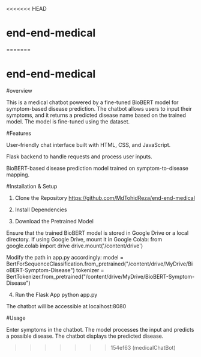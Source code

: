 <<<<<<< HEAD
# end-end-medical
=======

# end-end-medical

#overview

This is a medical chatbot powered by a fine-tuned BioBERT model for symptom-based disease prediction. The chatbot allows users to input their symptoms, and it returns a predicted disease name based on the trained model. The model is fine-tuned using the dataset.

#Features

User-friendly chat interface built with HTML, CSS, and JavaScript.

Flask backend to handle requests and process user inputs.

BioBERT-based disease prediction model trained on symptom-to-disease mapping.

#Installation & Setup
1. Clone the Repository
https://github.com/MdTohidReza/end-end-medical

2. Install Dependencies

3. Download the Pretrained Model

Ensure that the trained BioBERT model is stored in Google Drive or a local directory. If using Google Drive, mount it in Google Colab:
from google.colab import drive
drive.mount('/content/drive')

Modify the path in app.py accordingly:
model = BertForSequenceClassification.from_pretrained("/content/drive/MyDrive/BioBERT-Symptom-Disease")
tokenizer = BertTokenizer.from_pretrained("/content/drive/MyDrive/BioBERT-Symptom-Disease")


4. Run the Flask App
python app.py

The chatbot will be accessible at localhost:8080

#Usage

Enter symptoms in the chatbot.
The model processes the input and predicts a possible disease.
The chatbot displays the predicted disease.

>>>>>>> 154ef63 (medicalChatBot)
